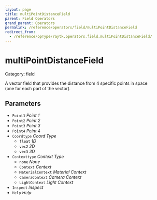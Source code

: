 ```yaml
---
layout: page
title: multiPointDistanceField
parent: Field Operators
grand_parent: Operators
permalink: /reference/operators/field/multiPointDistanceField
redirect_from:
  - /reference/opType/raytk.operators.field.multiPointDistanceField/
---
```


# multiPointDistanceField

Category: field



A vector field that provides the distance from 4 specific points in space (one for each part of the vector).

## Parameters

* `Point1` *Point 1*
* `Point2` *Point 2*
* `Point3` *Point 3*
* `Point4` *Point 4*
* `Coordtype` *Coord Type*
  * `float` *1D*
  * `vec2` *2D*
  * `vec3` *3D*
* `Contexttype` *Context Type*
  * `none` *None*
  * `Context` *Context*
  * `MaterialContext` *Material Context*
  * `CameraContext` *Camera Context*
  * `LightContext` *Light Context*
* `Inspect` *Inspect*
* `Help` *Help*